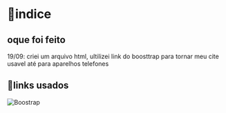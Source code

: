 # 📂indice

## oque foi feito

19/09: criei um arquivo html, ultilizei link do boosttrap para tornar meu cite usavel até para aparelhos telefones

## 🔗links usados

![Boostrap](https://img.shields.io/badge/Bootstrap-563D7C?style=for-the-badge&logo=bootstrap&logoColor=white)